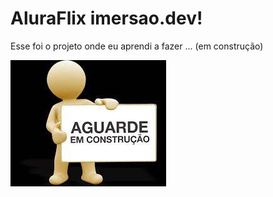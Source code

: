 # AluraFlix imersao.dev!

Esse foi o projeto onde eu aprendi a fazer ... (em construção)

![Construção](https://raw.githubusercontent.com/Paucinha/assets/master/transferir.jpg)
